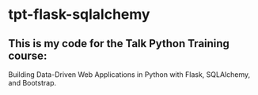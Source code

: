 # tpt-flask-sqlalchemy

## This is my code for the Talk Python Training course:

Building Data-Driven Web Applications in Python with Flask, SQLAlchemy, and Bootstrap.

